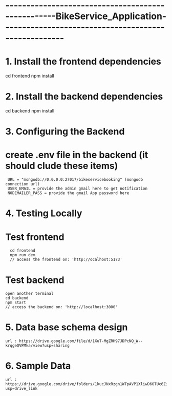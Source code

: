 # --------------------------------------------------BikeService_Application-----------------------------------------------------

# 1. Install the frontend dependencies
cd frontend
npm install

# 2. Install the backend dependencies
cd backend
npm install

# 3. Configuring the Backend
   # create .env file in the backend (it should clude these items)
     URL = "mongodb://0.0.0.0:27017/bikeservicebooking" (mongodb connection url)
     USER_EMAIL = provide the admin gmail here to get notification
     NODEMAILER_PASS = provide the gmail App password here

# 4. Testing Locally
  # Test frontend
      cd frontend
      npm run dev
      // access the frontend on: 'http://ocalhost:5173'

  # Test backend
    open another terminal
    cd backend
    npm start
    // access the backend on: 'http://localhost:3000'

# 5. Data base schema design
    url : https://drive.google.com/file/d/1XuT-MgZRH97JDPcNQ_W--krqgeQVPMka/view?usp=sharing

# 6. Sample Data
    url : https://drive.google.com/drive/folders/1kucJNxRzgn1WTpAVP1XliwD6OTUc6ZiU?usp=drive_link








    
      
